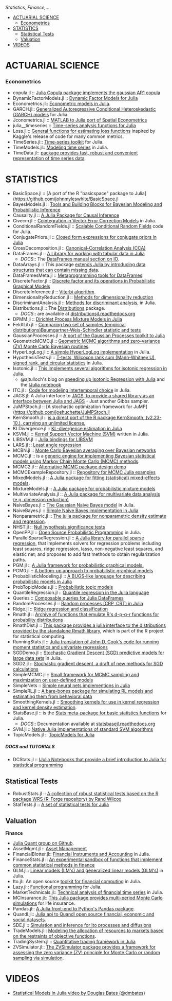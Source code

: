 *Statistics, Finance,....*

* [ACTUARIAL SCIENCE](#actuarial-science)
   * [Econometrics](#econometrics) 
* [STATISTICS](#statistics)
   * [Statistical Tests](#stat-tests)
   * [Valuation](#valuation)
* [VIDEOS](#videos)


# ACTUARIAL SCIENCE 
### Econometrics 
* copula.jl :: [Julia Copula package implements the gaussian AR1 copula](https://github.com/floswald/copula.jl)
* DynamicFactorModels.jl :: [Dynamic Factor Models for Julia](https://github.com/joidegn/DynamicFactorModels.jl)
* Econometrics.jl:: [Econometric models in Julia](https://github.com/cgroll/Econometrics.jl).
* GARCH.jl:: [Generalized Autoregressive Conditional Heteroskedastic (GARCH) models](https://github.com/AndreyKolev/GARCH.jl) for Julia.
* Jconometrics.jl :: [MATLAB to Julia port of Spatial Econometrics](https://github.com/adriantorrie/Jconometrics.jl)
* julia__timeseries :: [Time-series analysis functions for Julia](https://github.com/ElOceanografo/julia_timeseries)
* Loss.jl :: [General functions for estimating loss functions](https://github.com/johnmyleswhite/Loss.jl) inspired by Kaggle's release of code for many common metrics.
* TimeSeries.jl:: [Time-series toolkit](https://github.com/JuliaStats/TimeSeries.jl) for Julia.
* TimeModels.jl:: [Modeling time series](https://github.com/JuliaStats/TimeModels.jl) in Julia.
* TimeData.jl:: [package provides fast, robust and convenient representation of time series data](https://github.com/cgroll/TimeData.jl).

# STATISTICS
* BasicSpace.jl :: [A port of the R "basicspace" package to Julia](https://github.com/johnmyleswhite/BasicSpace.jl
* BayesModels.jl :: [Tools and Building Blocks for Bayesian Modeling and Probabilistic Inference](https://github.com/lindahua/BayesModels.jl)
* Causality.jl :: [A Julia Package for Causal Inference](https://github.com/tfgit/Causality.jl)
* Civecm.jl :: [Cointegration in Vector Error Correction Models](https://github.com/andreasnoackjensen/Civecm.jl) in Julia.
* ConditionalRandomFields.jl :: [Scalable Conditional Random Fields](https://github.com/jperla/ConditionalRandomFields.jl) code for Julia.
* ConjugatePriors.jl :: [Closed form expressions for conjugate priors in Julia](https://github.com/johnmyleswhite/ConjugatePriors.jl)
* CrossDecomposition.jl :: [Canonical-Correlation Analysis (CCA)](https://github.com/simonster/CrossDecomposition.jl)
* DataFrames.jl :: [A Library for working with tabular data in Julia](https://github.com/juliastats/DataFrames.jl)
   * _DOCS_:: The [DataFrames manual section on IO](http://juliastats.github.io/DataFrames.jl/io.html).
* DataArrays.jl :: This package [extends Julia by introducing data structures that can contain missing data](https://github.com/JuliaStats/DataArrays.jl).
* DataFramesMeta.jl :: [Metaprogramming tools for DataFrames](https://github.com/JuliaStats/DataFramesMeta.jl).
* DiscreteFactor.jl :: [Discrete factor and its operations in Probabilistic Graphical Models](https://github.com/wlbksy/DiscreteFactor.jl)
* DiscreteInference.jl :: [Viterbi algorithm](https://github.com/lindahua/DiscreteInference.jl).
* DimensionalityReduction.jl :: [Methods for dimensionality reduction](https://github.com/JuliaStats/DimensionalityReduction.jl)
* DiscriminantAnalysis.jl :: [Methods for discriminant analysis](https://github.com/johnmyleswhite/DiscriminantAnalysis.jl), in Julia.
* Distributions.jl :: The [Distributions](http://juliastats.github.io/Distributions.jl/index.html) package.
   * _DOCS_:: are available at [distributionsjl.readthedocs.org](http://distributionsjl.readthedocs.org/en/latest/)
* DPMM.jl :: [Dirichlet Process Mixture Models in Julia](https://github.com/sbos/DPMM.jl)
* FeldtLib.jl :: [Comparing two set of samples (empirical distributions)Baumgartner-Weis-Schindler statistic and tests](https://github.com/robertfeldt/FeldtLib.jl)
* GaussianProcesses.jl :: [A port of the Gaussian Processes toolkit to Julia](https://github.com/johnmyleswhite/GaussianProcesses.jl)
* GeometricMCMC.jl :: [Geometric MCMC algorithms and zero-variance (ZV) Monte Carlo Bayesian routines](https://github.com/scidom/GeometricMCMC.jl).
* HyperLogLog.jl :: [A simple HyperLogLog implementation](https://github.com/johnmyleswhite/HyperLogLog.jl) in Julia.
* HypothesisTests.jl :: [T-tests, Wilcoxon rank sum (Mann-Whitney U), signed rank, and circular statistics](https://github.com/simonster/HypothesisTests.jl) in Julia.
* Isotonic.jl :: [This implements several algorithms for isotonic regression in Julia.](https://github.com/ajtulloch/Isotonic.jl)
   * @ajtulloch's blog on [speeding up Isotonic Regression with Julia](http://tullo.ch/articles/python-vs-julia/) and the [IJulia notebook](http://nbviewer.ipython.org/url/gist.githubusercontent.com/ajtulloch/9485996/raw/94b3d0e6bd67256f1f02eebb1463365dbc8b64fc/Julia.ipynb)
* ITC.jl :: [Code for modeling intertemporal choice](https://github.com/johnmyleswhite/ITC.jl) in Julia.
* JAGS.jl: A Julia interface to [JAGS, to provide a shared library as an interface between Julia and JAGS](https://github.com/olofsen/JAGS.jl) - Just another Gibbs sampler.
* JuMPStoch.jl :: [A stochastic optimization framework for JuMP](https://github.com/joehuchette/JuMPStoch.jl
* KernSmooth.jl :: [is a direct port of the R package KernSmooth, (v2.23-10.), carrying an unlimited license.](https://github.com/lendle/KernSmooth.jl)
* KLDivergence.jl :: [KL-divergence estimation in Julia](https://github.com/johnmyleswhite/KLDivergence.jl)
* KSVM.jl :: [Kernel Support Vector Machine (SVM)](https://github.com/remusao/KSVM.jl) written in Julia.
* LIBSVM.jl :: [Julia bindings for LIBSVM](https://github.com/simonster/LIBSVM.jl)
* LARS.jl :: [Least angle regression](https://github.com/simonster/LARS.jl)
* MCBN.jl :: [Monte Carlo Bayesian averaging over Bayesian networks](https://github.com/binarybana/MCBN.jl)
* MCMC.jl :: is a [generic engine for implementing Bayesian statistical models using Markov Chain Monte Carlo (MCMC) methods](https://github.com/JuliaStats/MCMC.jl). 
* MCMC2.jl :: [Alternative MCMC package design demo](https://github.com/johnmyleswhite/MCMC2.jl)
* MCMCExampleRepository.jl :: [Repository for MCMC Julia examples](https://github.com/goedman/MCMCExampleRepository.jl)
* MixedModels.jl :: [A Julia package for fitting (statistical) mixed-effects models](https://github.com/dmbates/MixedModels.jl).
* MixtureModels.jl :: [A Julia package for probabilistic mixture models](https://github.com/lindahua/MixtureModels.jl)
* MultivariateAnalysis.jl :: [A Julia package for multivariate data analysis (e.g. dimension reduction)](https://github.com/lindahua/MultivariateAnalysis.jl)
* NaiveBayes.jl :: [The Gaussian Naive Bayes model](https://github.com/johnmyleswhite/NaiveBayes.jl) in Julia.
* NaiveBayes.jl :: [Simple Naive Bayes implementation in Julia](https://github.com/nutsiepully/NaiveBayes.jl)
* Nonparametric.jl :: [The julia package for nonparametric density estimate and regression](https://github.com/panlanfeng/Nonparametric.jl).
* NHST.jl :: [Null hypothesis significance tests](https://github.com/johnmyleswhite/NHST.jl)
* OpenPP.jl :: [Open Source Probabilistic Programming](https://github.com/JuliaStats/OpenPP.jl) in Julia.
* ParallelSparseRegression.jl :: [A Julia library for parallel sparse regression](https://github.com/madeleineudell/ParallelSparseRegression.jl), that implements solvers for regression problems including least squares, ridge regression, lasso, non-negative least squares, and elastic net; and proposes to add fast methods to obtain regularization paths.
* PGM.jl :: [A Julia framework for probabilistic graphical models.](https://github.com/JuliaStats/PGM.jl)
* PGM0.jl :: [A bottom-up approach to probabilistic graphical models](https://github.com/micklat/PGM0.jl)
* ProbabilisticModeling.jl :: [A BUGS-like language for describing probabilistic models in Julia](https://github.com/johnmyleswhite/ProbabilisticModeling.jl)
* ProbTopicModels.jl :: [Probabilistic topic models](https://github.com/lindahua/ProbTopicModels.jl)
* QuantileRegression.jl :: [Quantile regression in the Julia language](https://github.com/vincentarelbundock/QuantileRegression.jl)
* Queries :: [Composable queries for Julia DataFrames](https://github.com/carljv/Queries)
* RandomProcesses.jl :: [Random processes (CRP, CRT) in Julia](https://github.com/johnmyleswhite/RandomProcesses.jl)
* Ridge.jl :: [Ridge regression and classification](https://github.com/johnmyleswhite/Ridge.jl)
* Rmath.jl :: [Archive of functions that emulate R's d-p-q-r functions for probability distributions](https://github.com/dmbates/Rmath.jl)
* RmathDist.jl :: [This package provides a julia interface to the distributions provided by the standalone Rmath library](https://github.com/JuliaStats/RmathDist.jl), which is part of the R project for statistical computing.
* RunningStats.jl :: [Julia translation of John D. Cook's code for running moment statistics and univariate regressions](https://github.com/johnmyleswhite/RunningStats.jl)
* SGDDemo.jl :: [Stochastic Gradient Descent (SGD) predictive models for large data sets](https://github.com/johnmyleswhite/SGDDemo.jl) in Julia.
* SGD2.jl :: [Stochastic gradient descent, a draft of new methods for SGD calculations](https://github.com/johnmyleswhite/SGD2.jl)
* SimpleMCMC.jl :: [Small framework for MCMC sampling and maximization on user-defined models](https://github.com/fredo-dedup/SimpleMCMC.jl)
* SimpleNets :: [Simple neural nets implementions in Julia](https://github.com/rgehring/SimpleNets)
* SimpleRL.jl :: [A bare-bones package for simulating RL models and estimating them from behavioral data](https://github.com/johnmyleswhite/SimpleRL.jl)
* SmoothingKernels.jl :: [Smoothing kernels for use in kernel regression and kernel density estimation](https://github.com/johnmyleswhite/SmoothingKernels.jl).
* StatsBase.jl :: is the [Stats meta-package for basic statistics functions](https://github.com/JuliaStats/StatsBase.jl) for Julia.
   * _DOCS_:: Documentation available at [statsbasejl.readthedocs.org](http://statsbasejl.readthedocs.org/en/latest/)
* SVM.jl :: [Native Julia implementations of standard SVM algorithms](https://github.com/JuliaStats/SVM.jl)
* TopicModels.jl :: [TopicModels for Julia](https://github.com/slycoder/TopicModels.jl)

##### DOCS and TUTORIALS
* DCStats.jl :: [IJulia Notebooks that provide a brief introduction to Julia for statistical programming](https://github.com/johnmyleswhite/DCStats.jl)



## Statistical Tests
* RobustStats.jl :: [A collection of robust statistical tests based on the R package WRS (R-Forge repository) by Rand Wilcox](https://github.com/mrxiaohe/RobustStats.jl)
* StatTests.jl :: [A set of statistical tests for Julia](https://github.com/i-kiwamu/StatTests.jl)



## Valuation
**Finance**
* [Julia Quant group on Github](https://github.com/JuliaQuant).
* AssetMgmt.jl :: [Asset Management](https://github.com/cgroll/AssetMgmt.jl)
* FinancialBlotter.jl:: [Financial Instruments and Accounting](https://github.com/JuliaQuant/FinancialBlotter.jl) in Julia.
* FinanceStats.jl :: [An experimental sandbox of functions that implement common statistical methods in finance](https://github.com/JuliaQuant/FinanceStats.jl)
* GLM.jl:: [Linear models (LM's) and generalized linear models (GLM's)](https://github.com/JuliaStats/GLM.jl) in Julia.
* Ito.jl:: An open source [toolkit for financial computing](https://github.com/aviks/Ito.jl) in Julia.
* Lazy.jl:: [Functional programming](https://github.com/one-more-minute/Lazy.jl) for Julia.
* MarketTechnicals.jl:: [Technical analysis of financial time series](https://github.com/JuliaQuant/MarketTechnicals.jl) in Julia.
* MCInsurance.jl:: [This Julia package provides multi-period Monte Carlo simulations](https://github.com/mkriele/MCInsurance.jl) for life insurance.
* Pandas.jl:: [A Julia front-end to Python's Pandas package](https://github.com/malmaud/Pandas.jl).
* Quandl.jl:: [Julia api to Quandl open source financial, economic and social datasets](https://github.com/milktrader/Quandl.jl).
* SDE.jl :: [Simulation and inference for Ito processes and diffusions](https://github.com/mschauer/SDE.jl)
* TradeModels.jl:: [Modeling the allocation of resources to markets based on the restraints of objective functions](https://github.com/JuliaQuant/TradeModels.jl).
* TradingSystem.jl :: [Quantitative trading framework in Julia](https://github.com/milktrader/TradingSystem.jl)
* ZVSimulator.jl:: [The ZVSimulator package provides a framework for assessing the zero variance (ZV) principle for Monte Carlo or random sampling via simulation](https://github.com/scidom/ZVSimulator.jl).


# VIDEOS
* [Statistical Models in Julia video by Douglas Bates (@dmbates)](https://www.youtube.com/watch?v=v9Io-p_iymI)
